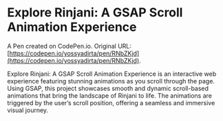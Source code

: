 # Explore Rinjani: A GSAP Scroll Animation Experience

A Pen created on CodePen.io. Original URL: [https://codepen.io/yossyadirta/pen/RNbZKjd](https://codepen.io/yossyadirta/pen/RNbZKjd).

Explore Rinjani: A GSAP Scroll Animation Experience is an interactive web experience featuring stunning animations as you scroll through the page. Using GSAP, this project showcases smooth and dynamic scroll-based animations that bring the landscape of Rinjani to life. The animations are triggered by the user’s scroll position, offering a seamless and immersive visual journey.